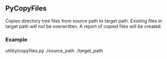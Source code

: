 ## PyCopyFiles

Copies directory tree files from source path to target path. Existing files in target path will not be overwritten. 
A report of copied files will be created.

### Example 

utility/copyfiles.py ./source_path ./target_path    

   
